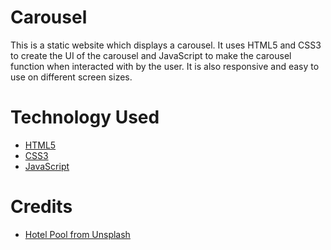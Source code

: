 # Carousel

This is a static website which displays a carousel. It uses HTML5 and CSS3 to create the UI of the carousel and JavaScript to make the carousel function when interacted with by the user. It is also responsive and easy to use on different screen sizes.

# Technology Used

- [HTML5](https://developer.mozilla.org/en-US/docs/Web/HTML)
- [CSS3](https://developer.mozilla.org/en-US/docs/Web/CSS)
- [JavaScript](https://developer.mozilla.org/en-US/docs/Web/JavaScript)

# Credits

- [Hotel Pool from Unsplash](https://images.unsplash.com/photo-1615460549969-36fa19521a4f?ixlib=rb-1.2.1&ixid=MnwxMjA3fDB8MHxwaG90by1wYWdlfHx8fGVufDB8fHx8&auto=format&fit=crop&w=774&q=80)
